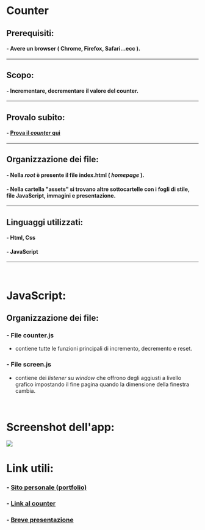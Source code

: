 # **Counter**
## **Prerequisiti:** 
#### - Avere un browser ( Chrome, Firefox, Safari...ecc ).

---

## **Scopo:** 
#### - Incrementare, decrementare il valore del counter.

---

## **Provalo subito:**
#### - [Prova il _counter_ qui](https://giovannipacelli2.github.io/counter/)
---

## **Organizzazione dei file:** 
#### - Nella _root_ è presente il file **index.html** ( _homepage_ ).
#### - Nella cartella "**assets**" si trovano altre sottocartelle con i fogli di stile, file JavaScript, immagini e presentazione.

---

## **Linguaggi utilizzati:** 
#### - Html, Css
#### - JavaScript

---
</br>

# **JavaScript:** 

## **Organizzazione dei file:**
### - File **counter.js** 
- contiene tutte le funzioni principali di incremento, decremento e reset.

### - File **screen.js** 
- contiene dei _listener_ su _window_ che offrono degli aggiusti a livello grafico impostando il fine pagina quando la dimensione della finestra cambia.

</br>

# **Screenshot dell'app:**

![](https://giovannipacelli2.github.io/counter/assets/presentation/img/counter_1.jpg)

# **Link utili:**

### - [Sito personale (portfolio)](https://giovannipacelli2.github.io/portfolio/)

### - [Link al counter](https://giovannipacelli2.github.io/counter/)

### - [Breve presentazione](https://giovannipacelli2.github.io/counter/assets/presentation/Presentazione_Counter.pdf)